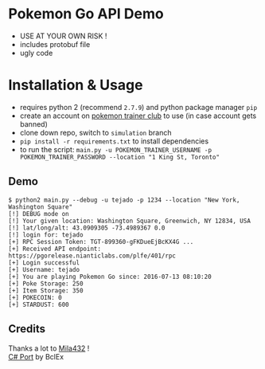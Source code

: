 # Pokemon Go API Demo

 * USE AT YOUR OWN RISK !
 * includes protobuf file
 * ugly code

# Installation & Usage

 * requires python 2 (recommend `2.7.9`) and python package manager `pip`
 * create an account on [pokemon trainer club](https://sso.pokemon.com/sso/login?locale=en&service=https://www.pokemon.com/us/pokemon-trainer-club/caslogin) to use (in case account gets banned)
 * clone down repo, switch to `simulation` branch
 * `pip install -r requirements.txt` to install dependencies
 * to run the script: `main.py -u POKEMON_TRAINER_USERNAME -p POKEMON_TRAINER_PASSWORD --location "1 King St, Toronto"`

## Demo

    $ python2 main.py --debug -u tejado -p 1234 --location "New York, Washington Square"
    [!] DEBUG mode on
    [!] Your given location: Washington Square, Greenwich, NY 12834, USA
    [!] lat/long/alt: 43.0909305 -73.4989367 0.0
    [!] login for: tejado
    [+] RPC Session Token: TGT-899360-gFKDueEjBcKX4G ...
    [+] Received API endpoint: https://pgorelease.nianticlabs.com/plfe/401/rpc
    [+] Login successful
    [+] Username: tejado
    [+] You are playing Pokemon Go since: 2016-07-13 08:10:20
    [+] Poke Storage: 250
    [+] Item Storage: 350
    [+] POKECOIN: 0
    [+] STARDUST: 600

## Credits
Thanks a lot to [Mila432](https://github.com/Mila432/Pokemon_Go_API) !  
[C# Port](https://github.com/BclEx/pokemongo-api-demo.net) by BclEx
